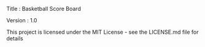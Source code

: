 Title : Basketball Score Board

Version : 1.0

This project is licensed under the MIT License - see the LICENSE.md file for details
